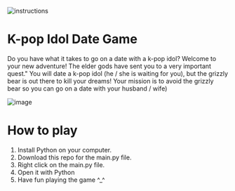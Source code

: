 ![instructions](https://user-images.githubusercontent.com/34915099/120686976-d78c3180-c4a1-11eb-944c-e055320f30a9.png)

# K-pop Idol Date Game
Do you have what it takes to go on a date with a k-pop idol?
Welcome to your new adventure! The elder gods have sent you to a very important quest."
You will date a k-pop idol (he / she is waiting for you), but the grizzly bear is out there to kill your dreams!
Your mission is to avoid the grizzly bear so you can go on a date with your husband / wife)

![image](https://user-images.githubusercontent.com/34915099/120688592-841ae300-c4a3-11eb-9922-0065126f92bc.png)

# How to play
1. Install Python on your computer.
2. Download this repo for the main.py file.
3. Right click on the main.py file.
4. Open it with Python
5. Have fun playing the game ^_^
